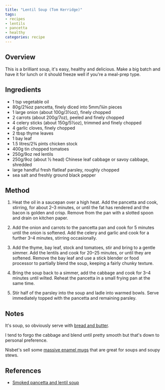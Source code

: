 ```yaml
---
title: "Lentil Soup (Tom Kerridge)"
tags:
- recipes
- lentils
- pancetta
- healthy
categories: recipe
---
```


## Overview
This is a brilliant soup, it's easy, healthy and delicious. Make a big batch and have it for lunch or it should freeze well if you're a meal-prep type.


## Ingredients
- 1 tsp vegetable oil
- 80g/2¾oz pancetta, finely diced into 5mm/¼in pieces
- 1 large onion (about 100g/3½oz), finely chopped
- 2 carrots (about 200g/7oz), peeled and finely chopped
- 4 celery sticks (about 150g/5½oz), trimmed and finely chopped
- 4 garlic cloves, finely chopped
- 2 tbsp thyme leaves
- 1 bay leaf
- 1.5 litres/2¾ pints chicken stock
- 400g tin chopped tomatoes
- 250g/9oz red lentils
- 250g/9oz (about ½ head) Chinese leaf cabbage or savoy cabbage, shredded
- large handful fresh flatleaf parsley, roughly chopped
- sea salt and freshly ground black pepper

## Method
1. Heat the oil in a saucepan over a high heat. Add the pancetta and cook, stirring, for about 2–3 minutes, or until the fat has rendered and the bacon is golden and crisp. Remove from the pan with a slotted spoon and drain on kitchen paper.

2. Add the onion and carrots to the pancetta pan and cook for 5 minutes until the onion is softened. Add the celery and garlic and cook for a further 3–4 minutes, stirring occasionally.

3. Add the thyme, bay leaf, stock and tomatoes, stir and bring to a gentle simmer. Add the lentils and cook for 20–25 minutes, or until they are softened. Remove the bay leaf and use a stick blender or food processor to partially blend the soup, keeping a fairly chunky texture.

4. Bring the soup back to a simmer, add the cabbage and cook for 3–4 minutes until wilted. Reheat the pancetta in a small frying pan at the same time.

5. Stir half of the parsley into the soup and ladle into warmed bowls. Serve immediately topped with the pancetta and remaining parsley. 

## Notes
It's soup, so obviously serve with [bread and butter](https://wmcdonald404.github.io/github-pages/recipes/2024-10-20-soda-bread-perfect.html). 

I tend to forgo the cabbage and blend until pretty smooth but that's down to personal preference.

Nisbet's sell some [massive enamel mugs](https://www.nisbets.co.uk/olympia-enamel-soup-mug-large-670ml/dc398) that are great for soups and soupy stews.

## References
- [Smoked pancetta and lentil soup](https://www.bbc.co.uk/food/recipes/smoked_pancetta_and_69013)